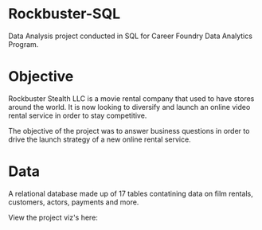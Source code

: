 # Rockbuster-SQL
Data Analysis project conducted in SQL for Career Foundry Data Analytics Program.

# Objective
Rockbuster Stealth LLC is a movie rental company that used to have stores around the world. It is now looking to diversify and launch an online video rental service in order to stay competitive.

The objective of the project was to answer business questions in order to drive the launch strategy of a new online rental service.

# Data
A relational database made up of 17 tables contatining data on film rentals, customers, actors, payments and more.

View the project viz's here:
